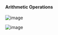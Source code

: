 #### Arithmetic Operations

![image](https://github.com/user-attachments/assets/35577f1d-4cc7-4864-a55e-54cc0037cedc)

![image](https://github.com/user-attachments/assets/e04d9abf-474a-4d35-b277-60bc9acb451a)
